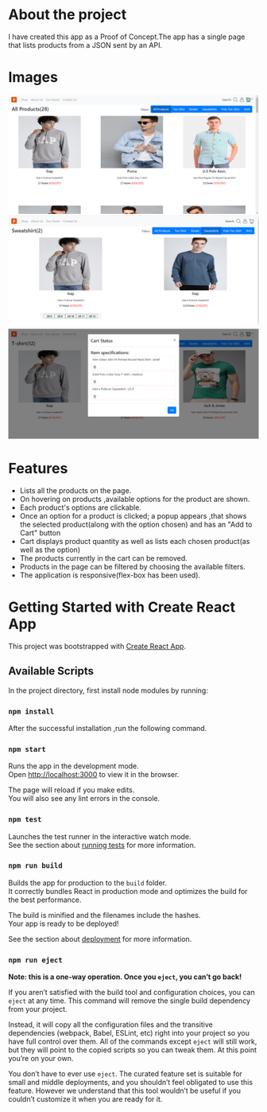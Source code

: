 # About the project #
I have created this app as a Proof of Concept.The app has a single page that lists products from a JSON sent by an API. 

# Images
![Snap1](./Snip1.PNG)
![Snap2](./SnipFilterOption.PNG)
![Snap3](./CartSnip.PNG)

# Features #
* Lists all the products on the page.
* On hovering on products ,available options for the product are shown.
* Each product's options are clickable.
* Once an option for a product is clicked; a popup appears ,that shows the      selected product(along with the option chosen)  and has an "Add to Cart" button
* Cart displays product quantity as well as lists each chosen product(as well as the option)
* The products currently in the cart can be removed.
* Products in the page can be filtered by choosing the available filters.
* The application is responsive(flex-box has been used).


# Getting Started with Create React App

This project was bootstrapped with [Create React App](https://github.com/facebook/create-react-app).

## Available Scripts

In the project directory, first install node modules by running:
 ### `npm install`

 After the successful installation ,run the following command.

### `npm start`

Runs the app in the development mode.\
Open [http://localhost:3000](http://localhost:3000) to view it in the browser.

The page will reload if you make edits.\
You will also see any lint errors in the console.

### `npm test`

Launches the test runner in the interactive watch mode.\
See the section about [running tests](https://facebook.github.io/create-react-app/docs/running-tests) for more information.

### `npm run build`

Builds the app for production to the `build` folder.\
It correctly bundles React in production mode and optimizes the build for the best performance.

The build is minified and the filenames include the hashes.\
Your app is ready to be deployed!

See the section about [deployment](https://facebook.github.io/create-react-app/docs/deployment) for more information.

### `npm run eject`

**Note: this is a one-way operation. Once you `eject`, you can’t go back!**

If you aren’t satisfied with the build tool and configuration choices, you can `eject` at any time. This command will remove the single build dependency from your project.

Instead, it will copy all the configuration files and the transitive dependencies (webpack, Babel, ESLint, etc) right into your project so you have full control over them. All of the commands except `eject` will still work, but they will point to the copied scripts so you can tweak them. At this point you’re on your own.

You don’t have to ever use `eject`. The curated feature set is suitable for small and middle deployments, and you shouldn’t feel obligated to use this feature. However we understand that this tool wouldn’t be useful if you couldn’t customize it when you are ready for it.

